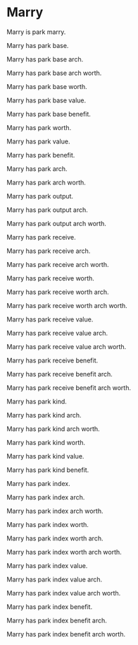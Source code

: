 # Marry

Marry is park marry.

Marry has park base.

Marry has park base arch.

Marry has park base arch worth.

Marry has park base worth.

Marry has park base value.

Marry has park base benefit.

Marry has park worth.

Marry has park value.

Marry has park benefit.

Marry has park arch.

Marry has park arch worth.

Marry has park output.

Marry has park output arch.

Marry has park output arch worth.

Marry has park receive.

Marry has park receive arch.

Marry has park receive arch worth.

Marry has park receive worth.

Marry has park receive worth arch.

Marry has park receive worth arch worth.

Marry has park receive value.

Marry has park receive value arch.

Marry has park receive value arch worth.

Marry has park receive benefit.

Marry has park receive benefit arch.

Marry has park receive benefit arch worth.

Marry has park kind.

Marry has park kind arch.

Marry has park kind arch worth.

Marry has park kind worth.

Marry has park kind value.

Marry has park kind benefit.

Marry has park index.

Marry has park index arch.

Marry has park index arch worth.

Marry has park index worth.

Marry has park index worth arch.

Marry has park index worth arch worth.

Marry has park index value.

Marry has park index value arch.

Marry has park index value arch worth.

Marry has park index benefit.

Marry has park index benefit arch.

Marry has park index benefit arch worth.
